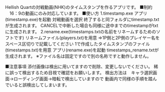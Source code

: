 Hellish Quartの対戦動画(NHK)のタイムスタンプを作るアプリです。
■制約
　16：9の動画にのみ対応しています。
■使い方
1.timestamp.exe
 アプリ(timestamp.exe)を起動
 対戦動画を選択
 終了すると同フォルダにtimestamp.txtが生成されます。
 CANCELで中断した場合も同様に途中までのtimestampがtxtに生成されます。
2.rename.exe(timestamps.txtの名前をリネームするためのソフトです)
 リネームファイル(players.txt)を用意
 ⇒1P側と2P側のプレイヤー名をスペース区切りで記載してください
 1で作成したタイムスタンプのファイル(timestamps.txt)を用意
 アプリ(rename.exe)を起動
 timestamps_rename.txtが生成されます。
 ※ファイル名は固定ですので別の名称ですと動作しません。
 
■注意事項
 添付画像は検出に用いてますので削除、変更しないでください。
 稀に誤って検出するため目視で確認をお願いします。
 検出方法は　キャラ選択画面→ローディング画面→暗転で検出していますので
 動画内で同様の手順を踏んでいると誤検出してしまいます。

